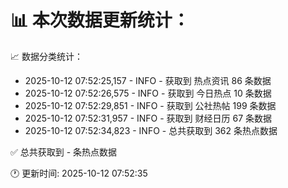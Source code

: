 📊 本次数据更新统计：
==========================

📈 数据分类统计：
- 2025-10-12 07:52:25,157 - INFO - 获取到 热点资讯 86 条数据
- 2025-10-12 07:52:26,575 - INFO - 获取到 今日热点 10 条数据
- 2025-10-12 07:52:29,851 - INFO - 获取到 公社热帖 199 条数据
- 2025-10-12 07:52:31,957 - INFO - 获取到 财经日历 67 条数据
- 2025-10-12 07:52:34,823 - INFO - 总共获取到 362 条热点数据

✅ 总共获取到 - 条热点数据

🕐 更新时间: 2025-10-12 07:52:35
